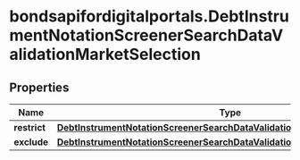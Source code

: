 # bondsapifordigitalportals.DebtInstrumentNotationScreenerSearchDataValidationMarketSelection

## Properties

Name | Type | Description | Notes
------------ | ------------- | ------------- | -------------
**restrict** | [**DebtInstrumentNotationScreenerSearchDataValidationMarketSelectionRestrict**](DebtInstrumentNotationScreenerSearchDataValidationMarketSelectionRestrict.md) |  | [optional] 
**exclude** | [**DebtInstrumentNotationScreenerSearchDataValidationMarketSelectionExclude**](DebtInstrumentNotationScreenerSearchDataValidationMarketSelectionExclude.md) |  | [optional] 


